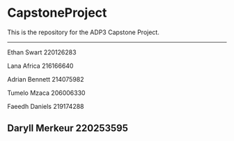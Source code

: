 # CapstoneProject
This is the repository for the ADP3 Capstone Project.

------------------------------
Ethan Swart     220126283

Lana Africa     216166640

Adrian Bennett  214075982

Tumelo Mzaca    206006330

Faeedh Daniels  219174288

Daryll Merkeur  220253595
------------------------------
